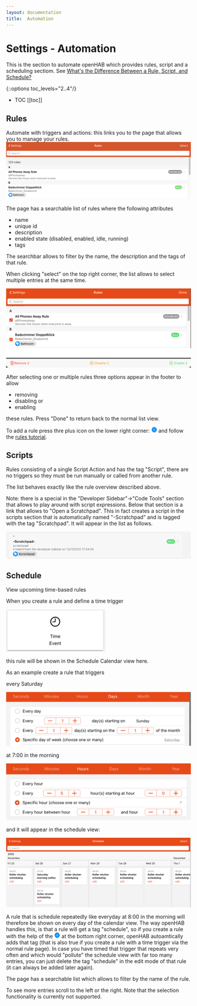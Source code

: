 ```yaml
---
layout: documentation
title:  Automation
---
```


# Settings - Automation

This is the section to automate openHAB which provides rules, script and a scheduling sectiom.
See [What's the Difference Between a Rule, Script, and Schedule?](/docs/tutorial/rules_introduction.html#what-s-the-difference-between-a-rule-script-and-schedule)



{::options toc_levels="2..4"/}

- TOC
  [[toc]]

## Rules

Automate with triggers and actions: this links you to the page that allows you to manage your rules.
![rules-overview](images/rules-overview.png)

The page has a searchable list of rules where the following attributes

- name
- unique id
- description
- enabled state (disabled, enabled, idle, running)
- tags

The searchbar allows to filter by the name, the description and the tags of that rule.

When clicking "select" on the top right corner, the list allows to select multiple entries at the same time.

![rules-selection](images/rules-selection.png)

After selecting one or multiple rules three options appear in the footer to allow

- removing
- disabling or
- enabling

these rules.
Press "Done" to return back to the normal list view.

To add a rule press thre plus icon on the lower right corner: ![add rule](images/plus.png) and follow the [rules tutorial](/docs/tutorial/rules_basic.html#create-the-rule).

## Scripts

Rules consisting of a single Script Action and has the tag "Script", there are no triggers so they must be run manually or called from another rule.

The list behaves exactly like the rule overview described above.

Note: there is a special in the "Developer Sidebar"->"Code Tools" section that allows to play around with script expressions.
Below that section is a link that allows to "Open a Scratchpad".
This in fact creates a script in the scripts section that is automatically named "-Scratchpad" and is tagged with the tag "Scratchpad".
It will appear in the list as follows.

![scratchpad](images/scratchpad.png)

## Schedule

View upcoming time-based rules

When you create a rule and define a time trigger

![timer-trigger](images/timer-trigger.png)

this rule will be shown in the Schedule Calendar view here.

As an example create a rule that triggers

every Saturday

![cron-saturday](images/cron-saturday.png)

at 7:00 in the morning

![cron-seven](images/cron-seven.png)

and it will appear in the schedule view:

![saturday-morning-rule](images/saturday-rule-schedule.png)

A rule that is schedule repeatedly like everyday at 8:00 in the morning will therefore be shown on every day of the calendar view.
The way openHAB handles this, is that a rule will get a tag "schedule", so if you create a rule with the help of the ![add scheduke](images/plus.png) at the bottom right corner, openHAB autoamtically adds that tag (that is also true if you create a rule with a time trigger via the normal rule page).
In case you have timed that trigger that repeats very often and which would "pollute" the schedule view with far too many entries, you can just delete the tag "schedule" in the edit mode of that rule (it can always be added later again).

The page has a searchable list which allows to filter by the name of the rule.

To see more entries scroll to the left or the right.
Note that the selection functionality is currently not supported.


